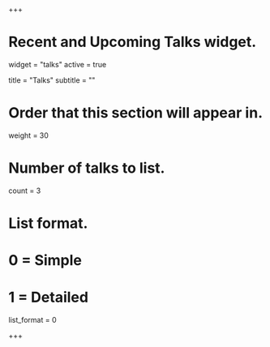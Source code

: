 +++
# Recent and Upcoming Talks widget.
widget = "talks"
active = true

title = "Talks"
subtitle = ""

# Order that this section will appear in.
weight = 30

# Number of talks to list.
count = 3

# List format.
#   0 = Simple
#   1 = Detailed
list_format = 0

+++

